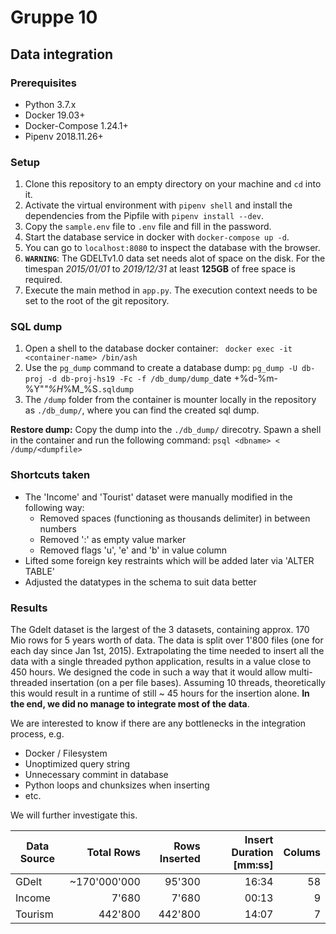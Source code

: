 # Gruppe 10

## Data integration

### Prerequisites

* Python 3.7.x
* Docker 19.03+
* Docker-Compose 1.24.1+
* Pipenv 2018.11.26+

### Setup

1. Clone this repository to an empty directory on your machine and `cd` into it.
2. Activate the virtual environment with `pipenv shell` and install the dependencies from the Pipfile with `pipenv install --dev`.
3. Copy the `sample.env` file to `.env` file and fill in the password.
4. Start the database service in docker with `docker-compose up -d`.
5. You can go to `localhost:8080` to inspect the database with the browser.
6. **`WARNING`**: The GDELTv1.0 data set needs alot of space on the disk. For the timespan *2015/01/01* to *2019/12/31* at least **125GB** of free space is required.
7. Execute the main method in `app.py`. The execution context needs to be set to the root of the git repository.

### SQL dump

1. Open a shell to the database docker container: ` docker exec -it <container-name> /bin/ash`
2. Use the `pg_dump` command to create a database dump: `pg_dump -U db-proj -d db-proj-hs19 -Fc -f /db_dump/dump_`date +%d-%m-%Y"_"%H_%M_%S`.sqldump`
3. The `/dump` folder from the container is mounter locally in the repository as `./db_dump/`, where you can find the created sql dump.

**Restore dump:** Copy the dump into the `./db_dump/` direcotry. Spawn a shell in the container and run the following command: `psql <dbname> < /dump/<dumpfile>`

### Shortcuts taken

- The 'Income' and 'Tourist' dataset were manually modified in the following way:
  - Removed spaces (functioning as thousands delimiter) in between numbers
  - Removed ':' as empty value marker
  - Removed flags 'u', 'e' and 'b' in value column
- Lifted some foreign key restraints which will be added later via 'ALTER TABLE'
- Adjusted the datatypes in the schema to suit data better

### Results

The Gdelt dataset is the largest of the 3 datasets, containing  approx. 170 Mio rows for 5 years worth of data. The data is split over 1'800 files (one for each day since Jan 1st, 2015). Extrapolating the time needed to insert all the data with a single threaded python application, results in a value close to 450 hours. We designed the code in such a way that it would allow multi-threaded insertation (on a per file bases). Assuming 10 threads, theoretically this would result in a runtime of still ~ 45 hours for the insertion alone. **In the end, we did no manage to integrate most of the data**.  

We are interested to know if there are any bottlenecks in the integration process, e.g.
- Docker / Filesystem
- Unoptimized query string
- Unnecessary commint in database
- Python loops and chunksizes when inserting
- etc.

We will further investigate this.

| Data Source |   Total Rows | Rows Inserted | Insert Duration [mm:ss] | Colums |
| ----------- | -----------: | ------------: | ----------------------: | -----: |
| GDelt       | ~170'000'000 |        95'300 |                   16:34 |     58 |
| Income      |        7'680 |         7'680 |                   00:13 |      9 |
| Tourism     |      442'800 |       442'800 |                   14:07 |      7 |